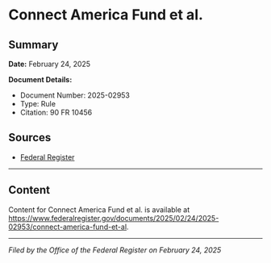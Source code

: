 # Connect America Fund et al.

## Summary

**Date:** February 24, 2025

**Document Details:**
- Document Number: 2025-02953
- Type: Rule
- Citation: 90 FR 10456

## Sources
- [Federal Register](https://www.federalregister.gov/documents/2025/02/24/2025-02953/connect-america-fund-et-al)

---

## Content

Content for Connect America Fund et al. is available at https://www.federalregister.gov/documents/2025/02/24/2025-02953/connect-america-fund-et-al.

---

*Filed by the Office of the Federal Register on February 24, 2025*
